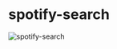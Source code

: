 # spotify-search

![spotify-search](https://github.com/lukeg90/spotify-search/blob/master/spotify.gif)
